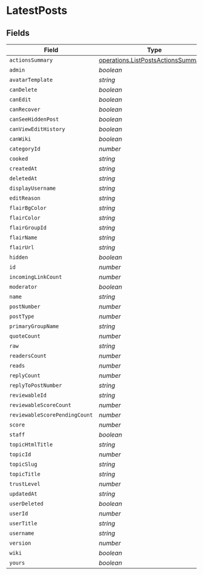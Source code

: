 # LatestPosts


## Fields

| Field                                                                                             | Type                                                                                              | Required                                                                                          | Description                                                                                       |
| ------------------------------------------------------------------------------------------------- | ------------------------------------------------------------------------------------------------- | ------------------------------------------------------------------------------------------------- | ------------------------------------------------------------------------------------------------- |
| `actionsSummary`                                                                                  | [operations.ListPostsActionsSummary](../../../sdk/models/operations/listpostsactionssummary.md)[] | :heavy_minus_sign:                                                                                | N/A                                                                                               |
| `admin`                                                                                           | *boolean*                                                                                         | :heavy_minus_sign:                                                                                | N/A                                                                                               |
| `avatarTemplate`                                                                                  | *string*                                                                                          | :heavy_minus_sign:                                                                                | N/A                                                                                               |
| `canDelete`                                                                                       | *boolean*                                                                                         | :heavy_minus_sign:                                                                                | N/A                                                                                               |
| `canEdit`                                                                                         | *boolean*                                                                                         | :heavy_minus_sign:                                                                                | N/A                                                                                               |
| `canRecover`                                                                                      | *boolean*                                                                                         | :heavy_minus_sign:                                                                                | N/A                                                                                               |
| `canSeeHiddenPost`                                                                                | *boolean*                                                                                         | :heavy_minus_sign:                                                                                | N/A                                                                                               |
| `canViewEditHistory`                                                                              | *boolean*                                                                                         | :heavy_minus_sign:                                                                                | N/A                                                                                               |
| `canWiki`                                                                                         | *boolean*                                                                                         | :heavy_minus_sign:                                                                                | N/A                                                                                               |
| `categoryId`                                                                                      | *number*                                                                                          | :heavy_minus_sign:                                                                                | N/A                                                                                               |
| `cooked`                                                                                          | *string*                                                                                          | :heavy_minus_sign:                                                                                | N/A                                                                                               |
| `createdAt`                                                                                       | *string*                                                                                          | :heavy_minus_sign:                                                                                | N/A                                                                                               |
| `deletedAt`                                                                                       | *string*                                                                                          | :heavy_minus_sign:                                                                                | N/A                                                                                               |
| `displayUsername`                                                                                 | *string*                                                                                          | :heavy_minus_sign:                                                                                | N/A                                                                                               |
| `editReason`                                                                                      | *string*                                                                                          | :heavy_minus_sign:                                                                                | N/A                                                                                               |
| `flairBgColor`                                                                                    | *string*                                                                                          | :heavy_minus_sign:                                                                                | N/A                                                                                               |
| `flairColor`                                                                                      | *string*                                                                                          | :heavy_minus_sign:                                                                                | N/A                                                                                               |
| `flairGroupId`                                                                                    | *string*                                                                                          | :heavy_minus_sign:                                                                                | N/A                                                                                               |
| `flairName`                                                                                       | *string*                                                                                          | :heavy_minus_sign:                                                                                | N/A                                                                                               |
| `flairUrl`                                                                                        | *string*                                                                                          | :heavy_minus_sign:                                                                                | N/A                                                                                               |
| `hidden`                                                                                          | *boolean*                                                                                         | :heavy_minus_sign:                                                                                | N/A                                                                                               |
| `id`                                                                                              | *number*                                                                                          | :heavy_minus_sign:                                                                                | N/A                                                                                               |
| `incomingLinkCount`                                                                               | *number*                                                                                          | :heavy_minus_sign:                                                                                | N/A                                                                                               |
| `moderator`                                                                                       | *boolean*                                                                                         | :heavy_minus_sign:                                                                                | N/A                                                                                               |
| `name`                                                                                            | *string*                                                                                          | :heavy_minus_sign:                                                                                | N/A                                                                                               |
| `postNumber`                                                                                      | *number*                                                                                          | :heavy_minus_sign:                                                                                | N/A                                                                                               |
| `postType`                                                                                        | *number*                                                                                          | :heavy_minus_sign:                                                                                | N/A                                                                                               |
| `primaryGroupName`                                                                                | *string*                                                                                          | :heavy_minus_sign:                                                                                | N/A                                                                                               |
| `quoteCount`                                                                                      | *number*                                                                                          | :heavy_minus_sign:                                                                                | N/A                                                                                               |
| `raw`                                                                                             | *string*                                                                                          | :heavy_minus_sign:                                                                                | N/A                                                                                               |
| `readersCount`                                                                                    | *number*                                                                                          | :heavy_minus_sign:                                                                                | N/A                                                                                               |
| `reads`                                                                                           | *number*                                                                                          | :heavy_minus_sign:                                                                                | N/A                                                                                               |
| `replyCount`                                                                                      | *number*                                                                                          | :heavy_minus_sign:                                                                                | N/A                                                                                               |
| `replyToPostNumber`                                                                               | *string*                                                                                          | :heavy_minus_sign:                                                                                | N/A                                                                                               |
| `reviewableId`                                                                                    | *string*                                                                                          | :heavy_minus_sign:                                                                                | N/A                                                                                               |
| `reviewableScoreCount`                                                                            | *number*                                                                                          | :heavy_minus_sign:                                                                                | N/A                                                                                               |
| `reviewableScorePendingCount`                                                                     | *number*                                                                                          | :heavy_minus_sign:                                                                                | N/A                                                                                               |
| `score`                                                                                           | *number*                                                                                          | :heavy_minus_sign:                                                                                | N/A                                                                                               |
| `staff`                                                                                           | *boolean*                                                                                         | :heavy_minus_sign:                                                                                | N/A                                                                                               |
| `topicHtmlTitle`                                                                                  | *string*                                                                                          | :heavy_minus_sign:                                                                                | N/A                                                                                               |
| `topicId`                                                                                         | *number*                                                                                          | :heavy_minus_sign:                                                                                | N/A                                                                                               |
| `topicSlug`                                                                                       | *string*                                                                                          | :heavy_minus_sign:                                                                                | N/A                                                                                               |
| `topicTitle`                                                                                      | *string*                                                                                          | :heavy_minus_sign:                                                                                | N/A                                                                                               |
| `trustLevel`                                                                                      | *number*                                                                                          | :heavy_minus_sign:                                                                                | N/A                                                                                               |
| `updatedAt`                                                                                       | *string*                                                                                          | :heavy_minus_sign:                                                                                | N/A                                                                                               |
| `userDeleted`                                                                                     | *boolean*                                                                                         | :heavy_minus_sign:                                                                                | N/A                                                                                               |
| `userId`                                                                                          | *number*                                                                                          | :heavy_minus_sign:                                                                                | N/A                                                                                               |
| `userTitle`                                                                                       | *string*                                                                                          | :heavy_minus_sign:                                                                                | N/A                                                                                               |
| `username`                                                                                        | *string*                                                                                          | :heavy_minus_sign:                                                                                | N/A                                                                                               |
| `version`                                                                                         | *number*                                                                                          | :heavy_minus_sign:                                                                                | N/A                                                                                               |
| `wiki`                                                                                            | *boolean*                                                                                         | :heavy_minus_sign:                                                                                | N/A                                                                                               |
| `yours`                                                                                           | *boolean*                                                                                         | :heavy_minus_sign:                                                                                | N/A                                                                                               |